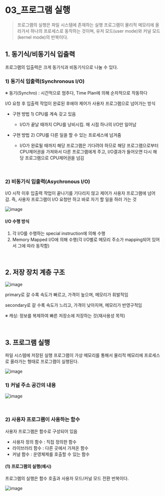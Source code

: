 # 03_프로그램 실행

>  프로그램의 실행은 파일 시스템에 존재하는 실행 프로그램이 물리적 메모리에 올라가서 하나의 프로세스로 동작하는 것이며, 유저 모드(user mode)와 커널 모드(kernel mode)의 반복이다.

## 1. 동기식/비동기식 입출력

프로그램의 입출력은 크게 동기식과 비동기식으로 나눌 수 있다.

### 1) 동기식 입출력(Synchronous I/O)

※ 동기(Synchro) : 시간적으로 멈추다, Time Plan에 의해 순차적으로 작동하다

I/O 요청 후 입출력 작업이 완료된 후에야 제어가 사용자 프로그램으로 넘어가는 방식

- 구현 방법 1) CPU를 계속 갖고 있음
  - I/O가 끝날 때까지 CPU를 낭비시킴. 매 시점 하나의 I/O만 일어남

- 구현 방법 2) CPU를 다른 일을 할 수 있는 프로세스에 넘겨줌
  - I/O가 완료될 때까지 해당 프로그램은 기다려야 하므로 해당 프로그램으로부터 CPU제어권을 가져와서 다른 프로그램에게 주고, I/O결과가 들어오면 다시 해당 프로그램으로 CPU제어권을 넘김

<br>

### 2) 비동기식 입출력(Asychronous I/O)

I/O 시작 이후 입출력 작업이 끝나기를 기다리지 않고 제어가 사용자 프로그램에 넘어감. 즉, 사용자 프로그램이 I/O 요청만 하고 바로 자기 할 일을 하러 가는 것

![image](https://user-images.githubusercontent.com/93081720/162721599-f12c3543-77c1-4c3c-af6d-15ab7a41536a.png)

#### I/O 수행 방식

1. 각 I/O를 수행하는 special instruction에 의해 수행
2. Memory Mapped I/O에 의해 수행(각 I/O별로 메모리 주소가 mapping되어 있어서 그에 따라 동작함)

<br>

## 2. 저장 장치 계층 구조

![image](https://user-images.githubusercontent.com/93081720/162575651-8351b2b3-1241-46ed-a568-6ef44414dba3.png)

primary로 갈 수록 속도가 빠르고, 가격이 높으며, 메모리가 휘발적임

secondary로 갈 수록 속도가 느리고, 가격이 낮아지며, 메모리가 반영구적임

※ 캐싱: 정보를 복제하여 빠른 저장소에 저장하는 것(재사용성 목적)

<br>

## 3. 프로그램 실행

파일 시스템에 저장된 실행 프로그램이 가상 메모리를 통해서 물리적 메모리에 프로세스로 올라가는 형태로 프로그램이 실행된다.

![image](https://user-images.githubusercontent.com/93081720/162575676-86f05654-e993-451f-9251-110b3512399b.png)

### 1) 커널 주소 공간의 내용

![image](https://user-images.githubusercontent.com/93081720/162575694-98b4c408-a37c-4441-8c11-d9d8dc7e193e.png)

<br>

### 2) 사용자 프로그램이 사용하는 함수

사용자 프로그램은 함수로 구성되어 있음

- 사용자 정의 함수 : 직접 정의한 함수
- 라이브러리 함수 : 다른 곳에서 가져온 함수
- 커널 함수 : 운영체제를 호출할 수 있는 함수

#### (1) 프로그램의 실행(예시)

프로그램의 실행은 함수 호출과 사용자 모드/커널 모드 전환 반복이다.

![image](https://user-images.githubusercontent.com/93081720/162575622-4f575172-b675-4d43-8a70-c5478500837e.png)